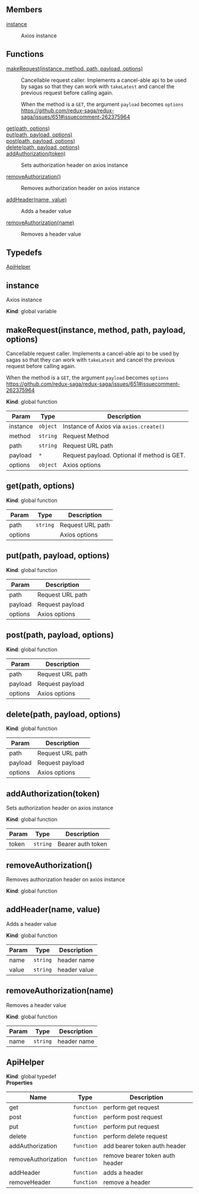 ## Members

<dl>
<dt><a href="#instance">instance</a></dt>
<dd><p>Axios instance</p>
</dd>
</dl>

## Functions

<dl>
<dt><a href="#makeRequest">makeRequest(instance, method, path, payload, options)</a></dt>
<dd><p>Cancellable request caller. Implements a cancel-able api to
be used by sagas so that they can work with <code>takeLatest</code> and
cancel the previous request before calling again.</p>
<p>When the method is a <code>GET</code>, the argument <code>payload</code> becomes <code>options</code>
<a href="https://github.com/redux-saga/redux-saga/issues/651#issuecomment-262375964">https://github.com/redux-saga/redux-saga/issues/651#issuecomment-262375964</a></p>
</dd>
<dt><a href="#get">get(path, options)</a></dt>
<dd></dd>
<dt><a href="#put">put(path, payload, options)</a></dt>
<dd></dd>
<dt><a href="#post">post(path, payload, options)</a></dt>
<dd></dd>
<dt><a href="#delete">delete(path, payload, options)</a></dt>
<dd></dd>
<dt><a href="#addAuthorization">addAuthorization(token)</a></dt>
<dd><p>Sets authorization header on axios instance</p>
</dd>
<dt><a href="#removeAuthorization">removeAuthorization()</a></dt>
<dd><p>Removes authorization header on axios instance</p>
</dd>
<dt><a href="#addHeader">addHeader(name, value)</a></dt>
<dd><p>Adds a header value</p>
</dd>
<dt><a href="#removeAuthorization">removeAuthorization(name)</a></dt>
<dd><p>Removes a header value</p>
</dd>
</dl>

## Typedefs

<dl>
<dt><a href="#ApiHelper">ApiHelper</a></dt>
<dd></dd>
</dl>

<a name="instance"></a>

## instance
Axios instance

**Kind**: global variable  
<a name="makeRequest"></a>

## makeRequest(instance, method, path, payload, options)
Cancellable request caller. Implements a cancel-able api to
be used by sagas so that they can work with `takeLatest` and
cancel the previous request before calling again.

When the method is a `GET`, the argument `payload` becomes `options`
https://github.com/redux-saga/redux-saga/issues/651#issuecomment-262375964

**Kind**: global function  

| Param | Type | Description |
| --- | --- | --- |
| instance | <code>object</code> | Instance of Axios via `axios.create()` |
| method | <code>string</code> | Request Method |
| path | <code>string</code> | Request URL path |
| payload | <code>\*</code> | Request payload. Optional if method is GET. |
| options | <code>object</code> | Axios options |

<a name="get"></a>

## get(path, options)
**Kind**: global function  

| Param | Type | Description |
| --- | --- | --- |
| path | <code>string</code> | Request URL path |
| options |  | Axios options |

<a name="put"></a>

## put(path, payload, options)
**Kind**: global function  

| Param | Description |
| --- | --- |
| path | Request URL path |
| payload | Request payload |
| options | Axios options |

<a name="post"></a>

## post(path, payload, options)
**Kind**: global function  

| Param | Description |
| --- | --- |
| path | Request URL path |
| payload | Request payload |
| options | Axios options |

<a name="delete"></a>

## delete(path, payload, options)
**Kind**: global function  

| Param | Description |
| --- | --- |
| path | Request URL path |
| payload | Request payload |
| options | Axios options |

<a name="addAuthorization"></a>

## addAuthorization(token)
Sets authorization header on axios instance

**Kind**: global function  

| Param | Type | Description |
| --- | --- | --- |
| token | <code>string</code> | Bearer auth token |

<a name="removeAuthorization"></a>

## removeAuthorization()
Removes authorization header on axios instance

**Kind**: global function  
<a name="addHeader"></a>

## addHeader(name, value)
Adds a header value

**Kind**: global function  

| Param | Type | Description |
| --- | --- | --- |
| name | <code>string</code> | header name |
| value | <code>string</code> | header value |

<a name="removeAuthorization"></a>

## removeAuthorization(name)
Removes a header value

**Kind**: global function  

| Param | Type | Description |
| --- | --- | --- |
| name | <code>string</code> | header name |

<a name="ApiHelper"></a>

## ApiHelper
**Kind**: global typedef  
**Properties**

| Name | Type | Description |
| --- | --- | --- |
| get | <code>function</code> | perform get request |
| post | <code>function</code> | perform post request |
| put | <code>function</code> | perform put request |
| delete | <code>function</code> | perform delete request |
| addAuthorization | <code>function</code> | add bearer token auth header |
| removeAuthorization | <code>function</code> | remove bearer token auth header |
| addHeader | <code>function</code> | adds a header |
| removeHeader | <code>function</code> | remove a header |

